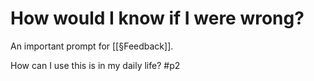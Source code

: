 # How would I know if I were wrong?
An important prompt for [[§Feedback]].

How can I use this is in my daily life? #p2

<!-- {BearID:B2D93DA5-3404-4FD8-A66E-11B46C73F3BE-1756-0000012F92E21D09} -->

